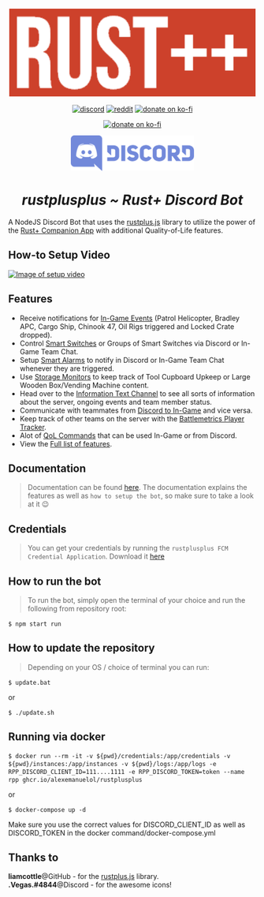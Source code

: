 <p align="center">
<img src="./rustplusplus.png" width="500"></a>
</p>

<p align="center">
<a href="https://discord.gg/vcrKbKVAbc"><img src="https://img.shields.io/badge/Discord-Alexemanuelol%238259-%237289DA?style=flat&logo=discord" alt="discord"/></a>
<a href="https://www.reddit.com/user/Alexemanuelol"><img src="https://img.shields.io/badge/Reddit-Alexemanuelol-FF4500?style=flat&logo=reddit" alt="reddit"/></a>
<a href="https://ko-fi.com/alexemanuelol"><img src="https://img.shields.io/badge/Donate%20a%20Coffee-alexemanuelol-yellow?style=flat&logo=buy-me-a-coffee" alt="donate on ko-fi"/></a>

<p align="center">
<a href="https://crowdin.com/project/rustplusplus"><img src="https://badges.crowdin.net/rustplusplus/localized.svg" alt="donate on ko-fi"/></a>
</p>

<p align="center">
    <a href="https://discord.gg/vcrKbKVAbc">
        <img src="./join_discord.png" width="250">
    </a>
</p>

<h1 align="center"><em><b>rustplusplus</b> ~ Rust+ Discord Bot</em></h1>
</p>

A NodeJS Discord Bot that uses the [rustplus.js](https://github.com/liamcottle/rustplus.js) library to utilize the power of the [Rust+ Companion App](https://rust.facepunch.com/companion) with additional Quality-of-Life features.


## **How-to Setup Video**

[![Image of setup video](https://www.youtube.com/s/desktop/4a88d8c6/img/favicon_144x144.png)](https://www.youtube.com/watch?v=xqcqXcWypEo)

## **Features**

* Receive notifications for [In-Game Events](docs/discord_text_channels.md#events-channel) (Patrol Helicopter, Bradley APC, Cargo Ship, Chinook 47, Oil Rigs triggered and Locked Crate dropped).
* Control [Smart Switches](docs/smart_devices.md#smart-switches) or Groups of Smart Switches via Discord or In-Game Team Chat.
* Setup [Smart Alarms](docs/smart_devices.md#smart-alarms) to notify in Discord or In-Game Team Chat whenever they are triggered.
* Use [Storage Monitors](docs/smart_devices.md#storage-monitors) to keep track of Tool Cupboard Upkeep or Large Wooden Box/Vending Machine content.
* Head over to the [Information Text Channel](docs/images/information_channel.png) to see all sorts of information about the server, ongoing events and team member status.
* Communicate with teammates from [Discord to In-Game](docs/discord_text_channels.md#teamchat-channel) and vice versa.
* Keep track of other teams on the server with the [Battlemetrics Player Tracker](docs/discord_text_channels.md#trackers-channel).
* Alot of [QoL Commands](docs/commands.md) that can be used In-Game or from Discord.
* View the [Full list of features](docs/full_list_features.md).


## **Documentation**

> Documentation can be found [here](docs/documentation.md). The documentation explains the features as well as `how to setup the bot`, so make sure to take a look at it 😉

## **Credentials**

> You can get your credentials by running the `rustplusplus FCM Credential Application`. Download it [here](https://github.com/alexemanuelol/rustplusplus-Credential-Application/releases/download/v1.1.0/rustPlusPlus-1.1.0-win-x64.exe)


## **How to run the bot**

> To run the bot, simply open the terminal of your choice and run the following from repository root:

    $ npm start run


## **How to update the repository**

> Depending on your OS / choice of terminal you can run:

    $ update.bat

or

    $ ./update.sh


## **Running via docker**

    $ docker run --rm -it -v ${pwd}/credentials:/app/credentials -v ${pwd}/instances:/app/instances -v ${pwd}/logs:/app/logs -e RPP_DISCORD_CLIENT_ID=111....1111 -e RPP_DISCORD_TOKEN=token --name rpp ghcr.io/alexemanuelol/rustplusplus

or

    $ docker-compose up -d

Make sure you use the correct values for DISCORD_CLIENT_ID as well as DISCORD_TOKEN in the docker command/docker-compose.yml

## **Thanks to**

**liamcottle**@GitHub - for the [rustplus.js](https://github.com/liamcottle/rustplus.js) library.
<br>
**.Vegas.#4844**@Discord - for the awesome icons!
